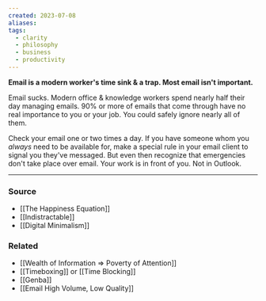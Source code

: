 ```yaml
---
created: 2023-07-08
aliases: 
tags:
  - clarity
  - philosophy
  - business
  - productivity
---
```

**Email is a modern worker's time sink & a trap. Most email isn't important.**

Email sucks. Modern office & knowledge workers spend nearly half their day managing emails. 90% or more of emails that come through have no real importance to you or your job. You could safely ignore nearly all of them.

Check your email one or two times a day. If you have someone whom you *always* need to be available for, make a special rule in your email client to signal you they've messaged. But even then recognize that emergencies don't take place over email. Your work is in front of you. Not in Outlook.

****
### Source
- [[The Happiness Equation]]
- [[Indistractable]]
- [[Digital Minimalism]]

### Related
- [[Wealth of Information ⇒ Poverty of Attention]] 
- [[Timeboxing]] or [[Time Blocking]] 
- [[Genba]] 
- [[Email  High Volume, Low Quality]]